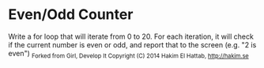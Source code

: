 # Even/Odd Counter
Write a for loop that will iterate from 0 to 20. For each iteration, it will check if the current number is even or odd, and report that to the screen (e.g. "2 is even")
<sub>Forked from Girl, Develop It
Copyright (C) 2014 Hakim El Hattab, http://hakim.se</sub>
